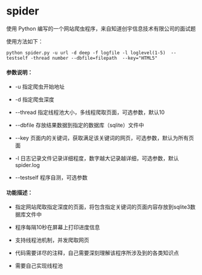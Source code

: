 # spider
使用 Python 编写的一个网站爬虫程序，来自知道创宇信息技术有限公司的面试题

使用方法如下：
```
python spider.py -u url -d deep -f logfile -l loglevel(1-5)  --testself -thread number --dbfile=filepath  --key="HTML5"
```

#### 参数说明：

+ -u 指定爬虫开始地址

+ -d 指定爬虫深度

+ --thread 指定线程池大小，多线程爬取页面，可选参数，默认10

+ --dbfile 存放结果数据到指定的数据库（sqlite）文件中

+ --key 页面内的关键词，获取满足该关键词的网页，可选参数，默认为所有页面

+ -l 日志记录文件记录详细程度，数字越大记录越详细，可选参数，默认spider.log

+ --testself 程序自测，可选参数


#### 功能描述：

+ 指定网站爬取指定深度的页面，将包含指定关键词的页面内容存放到sqlite3数据库文件中

+ 程序每隔10秒在屏幕上打印进度信息

+ 支持线程池机制，并发爬取网页

+ 代码需要详尽的注释，自己需要深刻理解该程序所涉及到的各类知识点

+ 需要自己实现线程池
